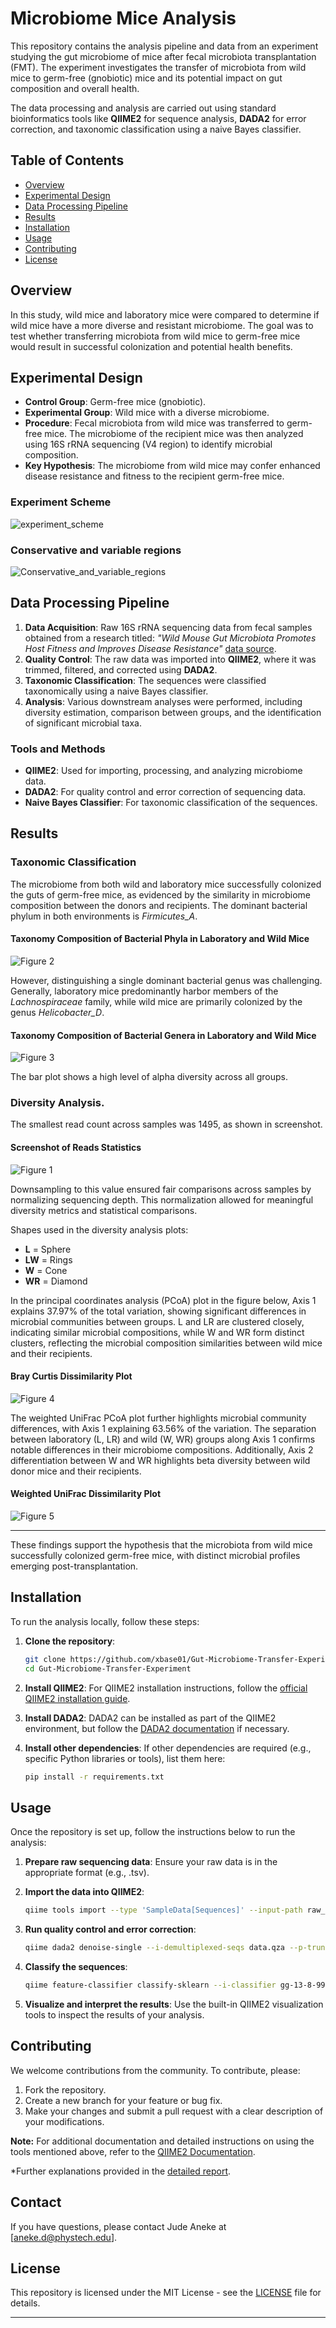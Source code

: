 # Microbiome Mice Analysis

This repository contains the analysis pipeline and data from an experiment studying the gut microbiome of mice after fecal microbiota transplantation (FMT). The experiment investigates the transfer of microbiota from wild mice to germ-free (gnobiotic) mice and its potential impact on gut composition and overall health.

The data processing and analysis are carried out using standard bioinformatics tools like **QIIME2** for sequence analysis, **DADA2** for error correction, and taxonomic classification using a naive Bayes classifier.

## Table of Contents
- [Overview](#overview)
- [Experimental Design](#experimental-design)
- [Data Processing Pipeline](#data-processing-pipeline)
- [Results](#results)
- [Installation](#installation)
- [Usage](#usage)
- [Contributing](#contributing)
- [License](#license)

## Overview
In this study, wild mice and laboratory mice were compared to determine if wild mice have a more diverse and resistant microbiome. The goal was to test whether transferring microbiota from wild mice to germ-free mice would result in successful colonization and potential health benefits.

## Experimental Design
- **Control Group**: Germ-free mice (gnobiotic).
- **Experimental Group**: Wild mice with a diverse microbiome.
- **Procedure**: Fecal microbiota from wild mice was transferred to germ-free mice. The microbiome of the recipient mice was then analyzed using 16S rRNA sequencing (V4 region) to identify microbial composition.
- **Key Hypothesis**: The microbiome from wild mice may confer enhanced disease resistance and fitness to the recipient germ-free mice.

### Experiment Scheme
![experiment_scheme](img/experiment_scheme.jpg)

### Conservative and variable regions
![Conservative_and_variable_regions](img/Conservative_and_variable_regions.jpg)

## Data Processing Pipeline
1. **Data Acquisition**: Raw 16S rRNA sequencing data from fecal samples obtained from a research titled: *"Wild Mouse Gut Microbiota Promotes Host Fitness and Improves Disease Resistance"* [data source](https://www.dropbox.com/s/bvr9djue7689mfb/mice_microbiome.zip?dl=1).
2. **Quality Control**: The raw data was imported into **QIIME2**, where it was trimmed, filtered, and corrected using **DADA2**.
3. **Taxonomic Classification**: The sequences were classified taxonomically using a naive Bayes classifier.
4. **Analysis**: Various downstream analyses were performed, including diversity estimation, comparison between groups, and the identification of significant microbial taxa.

### Tools and Methods
- **QIIME2**: Used for importing, processing, and analyzing microbiome data.
- **DADA2**: For quality control and error correction of sequencing data.
- **Naive Bayes Classifier**: For taxonomic classification of the sequences.

## Results
### Taxonomic Classification
The microbiome from both wild and laboratory mice successfully colonized the guts of germ-free mice, as evidenced by the similarity in microbiome composition between the donors and recipients. The dominant bacterial phylum in both environments is *Firmicutes_A*.

#### Taxonomy Composition of Bacterial Phyla in Laboratory and Wild Mice
![Figure 2](img/Figure2.png) 

However, distinguishing a single dominant bacterial genus was challenging. Generally, laboratory mice predominantly harbor members of the *Lachnospiraceae* family, while wild mice are primarily colonized by the genus *Helicobacter_D*.

#### Taxonomy Composition of Bacterial Genera in Laboratory and Wild Mice
![Figure 3](img/Figure3.png) 

The bar plot shows a high level of alpha diversity across all groups.

### Diversity Analysis.
The smallest read count across samples was 1495, as shown in screenshot.

#### Screenshot of Reads Statistics
![Figure 1](img/Figure1.png) 

Downsampling to this value ensured fair comparisons across samples by normalizing sequencing depth. This normalization allowed for meaningful diversity metrics and statistical comparisons.

Shapes used in the diversity analysis plots:  
- **L** = Sphere  
- **LW** = Rings  
- **W** = Cone  
- **WR** = Diamond  

In the principal coordinates analysis (PCoA) plot in the figure below, Axis 1 explains 37.97% of the total variation, showing significant differences in microbial communities between groups. L and LR are clustered closely, indicating similar microbial compositions, while W and WR form distinct clusters, reflecting the microbial composition similarities between wild mice and their recipients.

#### Bray Curtis Dissimilarity Plot
![Figure 4](img/Figure4.png)

The weighted UniFrac PCoA plot further highlights microbial community differences, with Axis 1 explaining 63.56% of the variation. The separation between laboratory (L, LR) and wild (W, WR) groups along Axis 1 confirms notable differences in their microbiome compositions. Additionally, Axis 2 differentiation between W and WR highlights beta diversity between wild donor mice and their recipients.

#### Weighted UniFrac Dissimilarity Plot
![Figure 5](img/Figure5.png)

---

These findings support the hypothesis that the microbiota from wild mice successfully colonized germ-free mice, with distinct microbial profiles emerging post-transplantation.

## Installation

To run the analysis locally, follow these steps:

1. **Clone the repository**:
    ```bash
    git clone https://github.com/xbase01/Gut-Microbiome-Transfer-Experiment
    cd Gut-Microbiome-Transfer-Experiment
    ```

2. **Install QIIME2**:
    For QIIME2 installation instructions, follow the [official QIIME2 installation guide](https://docs.qiime2.org/).
    
3. **Install DADA2**:
    DADA2 can be installed as part of the QIIME2 environment, but follow the [DADA2 documentation](https://benjjneb.github.io/dada2/) if necessary.

4. **Install other dependencies**:
    If other dependencies are required (e.g., specific Python libraries or tools), list them here:
    ```bash
    pip install -r requirements.txt
    ```

## Usage

Once the repository is set up, follow the instructions below to run the analysis:

1. **Prepare raw sequencing data**: Ensure your raw data is in the appropriate format (e.g., .tsv).
2. **Import the data into QIIME2**:
    ```bash
    qiime tools import --type 'SampleData[Sequences]' --input-path raw_data/ --output-path data.qza
    ```

3. **Run quality control and error correction**:
    ```bash
    qiime dada2 denoise-single --i-demultiplexed-seqs data.qza --p-trunc-len 150 --o-table table.qza --o-representative-sequences rep-seqs.qza --o-denoising-stats denoising-stats.qza
    ```

4. **Classify the sequences**:
    ```bash
    qiime feature-classifier classify-sklearn --i-classifier gg-13-8-99-515-806-nb-classifier.qza --i-reads rep-seqs.qza --o-classification taxonomy.qza
    ```

5. **Visualize and interpret the results**:
    Use the built-in QIIME2 visualization tools to inspect the results of your analysis.

## Contributing

We welcome contributions from the community. To contribute, please:
1. Fork the repository.
2. Create a new branch for your feature or bug fix.
3. Make your changes and submit a pull request with a clear description of your modifications.

**Note:** For additional documentation and detailed instructions on using the tools mentioned above, refer to the [QIIME2 Documentation](https://docs.qiime2.org/).

*Further explanations provided in the [detailed report](Jude_metagenomic_report.pdf).

Contact
-------

If you have questions, please contact Jude Aneke at \[aneke.d@phystech.edu\].

## License

This repository is licensed under the MIT License - see the [LICENSE](LICENSE.md) file for details.

---
